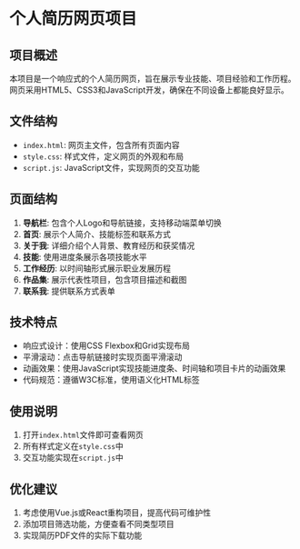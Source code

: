 # 个人简历网页项目

## 项目概述
本项目是一个响应式的个人简历网页，旨在展示专业技能、项目经验和工作历程。网页采用HTML5、CSS3和JavaScript开发，确保在不同设备上都能良好显示。

## 文件结构
- `index.html`: 网页主文件，包含所有页面内容
- `style.css`: 样式文件，定义网页的外观和布局
- `script.js`: JavaScript文件，实现网页的交互功能

## 页面结构
1. **导航栏**: 包含个人Logo和导航链接，支持移动端菜单切换
2. **首页**: 展示个人简介、技能标签和联系方式
3. **关于我**: 详细介绍个人背景、教育经历和获奖情况
4. **技能**: 使用进度条展示各项技能水平
5. **工作经历**: 以时间轴形式展示职业发展历程
6. **作品集**: 展示代表性项目，包含项目描述和截图
7. **联系我**: 提供联系方式表单

## 技术特点
- 响应式设计：使用CSS Flexbox和Grid实现布局
- 平滑滚动：点击导航链接时实现页面平滑滚动
- 动画效果：使用JavaScript实现技能进度条、时间轴和项目卡片的动画效果
- 代码规范：遵循W3C标准，使用语义化HTML标签

## 使用说明
1. 打开`index.html`文件即可查看网页
2. 所有样式定义在`style.css`中
3. 交互功能实现在`script.js`中

## 优化建议
1. 考虑使用Vue.js或React重构项目，提高代码可维护性
2. 添加项目筛选功能，方便查看不同类型项目
3. 实现简历PDF文件的实际下载功能
